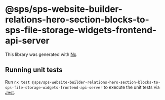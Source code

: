 # @sps/sps-website-builder-relations-hero-section-blocks-to-sps-file-storage-widgets-frontend-api-server

This library was generated with [Nx](https://nx.dev).

## Running unit tests

Run `nx test @sps/sps-website-builder-relations-hero-section-blocks-to-sps-file-storage-widgets-frontend-api-server` to execute the unit tests via [Jest](https://jestjs.io).
